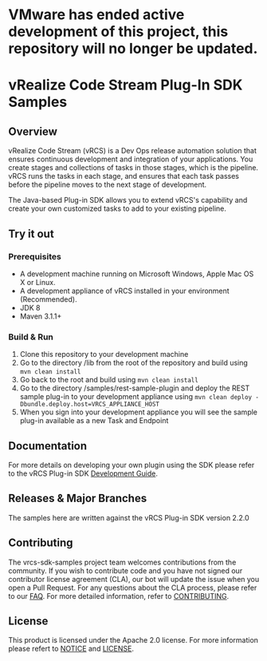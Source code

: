 # VMware has ended active development of this project, this repository will no longer be updated.
# vRealize Code Stream Plug-In SDK Samples

## Overview
vRealize Code Stream (vRCS) is a Dev Ops release automation solution that ensures continuous development and integration of your applications. You create stages and collections of tasks in those stages, which is the pipeline. vRCS runs the tasks in each stage, and ensures that each task passes before the pipeline moves to the next stage of development.

The Java-based Plug-in SDK allows you to extend vRCS's capability and create your own customized tasks to add to your existing pipeline.

## Try it out

### Prerequisites

* A development machine running on Microsoft Windows, Apple Mac OS X or Linux. 
* A development appliance of vRCS installed in your environment (Recommended).
* JDK 8
* Maven 3.1.1+

### Build & Run

1. Clone this repository to your development machine
2. Go to the directory /lib from the root of the repository and build using `mvn clean install`
3. Go back to the root and build using `mvn clean install`
4. Go to the directory /samples/rest-sample-plugin and deploy the REST sample plug-in to your development appliance using `mvn clean deploy -Dbundle.deploy.host=VRCS_APPLIANCE_HOST`
5. When you sign into your development appliance you will see the sample plug-in available as a new Task and Endpoint

## Documentation

For more details on developing your own plugin using the SDK please refer to the vRCS Plug-in SDK [Development Guide](https://github.com/vmware/vrcs-sdk-samples/wiki/Home).

## Releases & Major Branches

The samples here are written against the vRCS Plug-in SDK version 2.2.0

## Contributing

The vrcs-sdk-samples project team welcomes contributions from the community. If you wish to contribute code and you have not
signed our contributor license agreement (CLA), our bot will update the issue when you open a Pull Request. For any
questions about the CLA process, please refer to our [FAQ](https://cla.vmware.com/faq). For more detailed information,
refer to [CONTRIBUTING](CONTRIBUTING.md).

## License

This product is licensed under the Apache 2.0 license. For more information please refert to [NOTICE](NOTICE.txt) and [LICENSE](LICENSE.txt).
